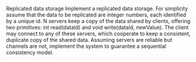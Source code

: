 Replicated data storage
Implement a replicated data storage. For simplicity assume that the data to be replicated are integer numbers,
each identified by a unique id. N servers keep a copy of the data shared by clients, offering two primitives:
int read(dataId) and void write(dataId, newValue).
The client may connect to any of these servers, which cooperate to keep a consistent, duplicate copy of
the shared data.
Assuming servers are reliable but channels are not, implement the system to guarantee a sequential consistency model.